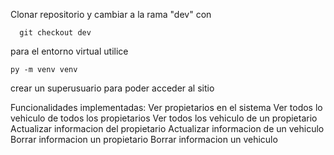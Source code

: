 Clonar repositorio y cambiar a la rama "dev" con

```
  git checkout dev
```

para el entorno virtual utilice

```
py -m venv venv
```

crear un superusuario para poder acceder al sitio

Funcionalidades implementadas:
Ver propietarios en el sistema
Ver todos lo vehiculo de todos los propietarios
Ver todos los vehiculo de un propietario
Actualizar informacion del propietario
Actualizar informacion de un vehiculo
Borrar informacion un propietario
Borrar informacion un vehiculo
